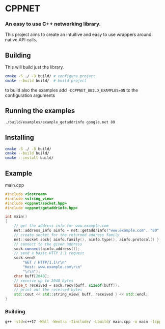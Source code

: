# CPPNET
### An easy to use C++ networking library.

This project aims to create an intuitive and easy to use wrappers around native API calls.

## Building
This will build just the library.
```bash
cmake -S ./ -B build/ # configure project
cmake --build build/  # build project
```
to build also the examples add `-DCPPNET_BUILD_EXAMPLES=ON` to the configuration arguments

## Running the examples
```bash
./build/examples/example_getaddrinfo google.net 80
```

## Installing
```bash
cmake -S ./ -B build/
cmake --build build/
cmake --install build/
```

## Example

main.cpp
```cpp
#include <iostream>
#include <string_view>
#include <cppnet/socket.hpp>
#include <cppnet/getaddrinfo.hpp>

int main()
{
    // get the address info for www.example.com
    net::address_info ainfo = net::getaddrinfo("www.example.com", "80", AF_UNSPEC, SOCK_STREAM, IPPROTO_TCP);
    // create socket for the returned address family
    net::socket sock{ ainfo.family(), ainfo.type(), ainfo.protocol() };
    // connect to the given address
    sock.connect(ainfo.address());
    // send a basic HTTP 1.1 request
    sock.send(
        "GET / HTTP/1.1\r\n"
        "Host: www.example.com\r\n"
        "\r\n");
    char buff[2048];
    // receive up to 2048 bytes
    size_t received = sock.recv(buff, sizeof(buff));
    // print out the received bytes
    std::cout << std::string_view{ buff, received } << std::endl;
}
```

### Building
```bash
g++ -std=c++17 -Wall -Wextra -Iinclude/ -Lbuild/ main.cpp -o main -lcppnet
```
